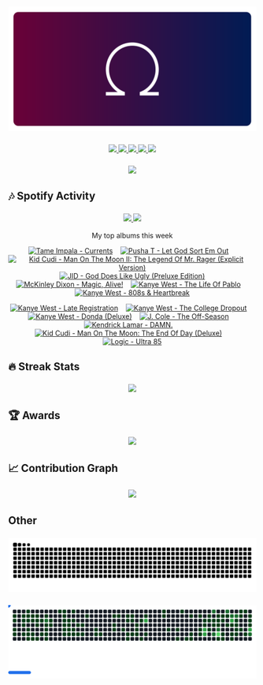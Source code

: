 <!-- Thanks to vaaski for the SVG frame and inspiration -->
<h3 align="center">
  <a href="https://github.com/vaaski/vaaski">
    <!-- ts school Chromebook so ass this SVG lags it wtf 😭😭😭 -->
    <img src="https://raw.githubusercontent.com/om3ga6400/om3ga6400/refs/heads/main/assets/om3ga/banner.svg">
  </a>
</h3>

<!-- Bunch of shields.io and shields.io style badges -->
<h3 align="center">
  <!-- Another view counter; this one is in the shields.io style, made by antonkomarev and breaks occasionally -->
  <a href="https://github.com/antonkomarev/github-profile-views-counter/">
    <img src="https://komarev.com/ghpvc/?username=om3ga6400">
  </a>
  <!-- shields.io badge that shows how many stars I have on all my repos combined; links to shields.io -->
  <a href="https://shields.io/">
    <img src="https://img.shields.io/github/stars/om3ga6400?style=fflat-square&color=yellow&logo=github">
  </a>
  <!-- shields.io badge that shows how many followers I have; links to my followers page -->
  <a href="https://github.com/om3ga6400?tab=followers">
    <img src="https://img.shields.io/github/followers/om3ga6400?style=fflat-square&logo=github">
  </a>
  <!-- shields.io badge that shows what license I have on this repo; links to the license as raw text -->
  <a href="https://raw.githubusercontent.com/om3ga6400/om3ga6400/refs/heads/main/LICENSE">
    <img src="https://img.shields.io/github/license/om3ga6400/om3ga6400">
  </a>
  <!-- Very cool shields.io style badge using discord-md-badge by gitlimes, shows when I’m active on Discord. LIMES ARE NOT PINK -->
  <a href="https://github.com/gitlimes/discord-md-badge/">
    <img src="https://dcbadge.limes.pink/api/shield/1232072032590758069?style=fflat-square">
  </a>
</h3>

<!-- Goofy view counter using journey-ad's Moe Counter. Might remove because it’s somewhat suggestive, but idk ¯\_(ツ)_/¯ -->
<h3 align="center">
  <a href="https://github.com/journey-ad/Moe-Counter">
    <img src="https://count.getloli.com/@om3ga6400?theme=original-new">
  </a>
</h3>

## 🎶 Spotify Activity

<h3 align="center">
  <a href="https://github.com/kittinan/spotify-github-profile/">
    <img src="https://spotify-github-profile.kittinanx.com/api/view?uid=317acg6cjueru456j7s6tsnejlle&cover_image=true&theme=novatorem&show_offline=true">
  </a>
  <a href="https://github.com/YungBricoCoop/statsfm-card">
    <img src="https://card.elwan.ch/?username=om3ga6400&type=artists&y_offset=0&height=120&width=450&spacing=10&g_start=0d1117&g_stop=0d1117">
  </a>
</h3>

<p align="center">My top albums this week</p>
 
<!--https://github.com/teraha-dev/statsfm-to-markdown-->
<!-- STATSFM START -->

<p align="center"><a href="#" target="_blank" rel="noopener noreferrer" title="#1 Tame Impala - Currents (8h 56m)"><img src="https://is1-ssl.mzstatic.com/image/thumb/Music124/v4/0f/d5/90/0fd590f1-18ff-be0c-7c4f-1556e7f34778/15UMGIM23316.rgb.jpg/768x768bb.jpg" alt="Tame Impala - Currents" width="100" height="100"></a>    <a href="https://open.spotify.com/album/17ScNnJ0lSWajodZaRpHdQ" target="_blank" rel="noopener noreferrer" title="#2 Pusha T - Let God Sort Em Out (8h 43m)"><img src="https://is1-ssl.mzstatic.com/image/thumb/Music211/v4/70/a6/9a/70a69aeb-3bcf-968b-de75-f3cb44a89e1b/1605.jpg/768x768bb.jpg" alt="Pusha T - Let God Sort Em Out" width="100" height="100"></a>    <a href="https://open.spotify.com/album/3lEo6zM4YUWjiY7P0h79S6" target="_blank" rel="noopener noreferrer" title="#3 Kid Cudi - Man On The Moon II: The Legend Of Mr. Rager (Explicit Version) (7h 53m)"><img src="https://is1-ssl.mzstatic.com/image/thumb/Music126/v4/8c/c0/fb/8cc0fb3a-61b7-61af-00c3-44a325a87f88/10UMGIM27683.rgb.jpg/768x768bb.jpg" alt="Kid Cudi - Man On The Moon II: The Legend Of Mr. Rager (Explicit Version)" width="100" height="100"></a>    <a href="https://open.spotify.com/album/4YZXGLfofL87b9qR731GwZ" target="_blank" rel="noopener noreferrer" title="#4 JID - God Does Like Ugly (Preluxe Edition) (6h 49m)"><img src="https://is1-ssl.mzstatic.com/image/thumb/Music221/v4/2b/19/12/2b1912cb-9e2d-0ef6-5699-6504d0dc11ae/25UM1IM06926.rgb.jpg/768x768bb.jpg" alt="JID - God Does Like Ugly (Preluxe Edition)" width="100" height="100"></a>    <a href="#" target="_blank" rel="noopener noreferrer" title="#5 McKinley Dixon - Magic, Alive! (5h 36m)"><img src="https://is1-ssl.mzstatic.com/image/thumb/Music221/v4/fc/3b/d0/fc3bd0c3-19a1-d0e7-0ea9-ec0fb7ca105f/4250506851316_cover.jpg/768x768bb.jpg" alt="McKinley Dixon - Magic, Alive!" width="100" height="100"></a>    <a href="#" target="_blank" rel="noopener noreferrer" title="#6 Kanye West - The Life Of Pablo (5h 26m)"><img src="https://is1-ssl.mzstatic.com/image/thumb/Music126/v4/ab/74/4a/ab744ae9-235f-0a2f-9f8a-74ddee3c339e/16UMGIM37046.rgb.jpg/768x768bb.jpg" alt="Kanye West - The Life Of Pablo" width="100" height="100"></a>    <a href="https://open.spotify.com/album/3WFTGIO6E3Xh4paEOBY9OU" target="_blank" rel="noopener noreferrer" title="#7 Kanye West - 808s &amp; Heartbreak (5h 24m)"><img src="https://is1-ssl.mzstatic.com/image/thumb/Music115/v4/fb/5c/f2/fb5cf235-2ae9-34c3-1ddb-ef896fb14175/16UMGIM58688.rgb.jpg/768x768bb.jpg" alt="Kanye West - 808s &amp; Heartbreak" width="100" height="100"></a></p>
<p align="center"><a href="https://open.spotify.com/album/4GRDFQ9HRoO0by8H0r2a3I" target="_blank" rel="noopener noreferrer" title="#8 Kanye West - Late Registration (5h 5m)"><img src="https://is1-ssl.mzstatic.com/image/thumb/Music115/v4/00/68/13/006813b3-9ca1-2e6f-98df-4ef78cd6cb49/06UMGIM20452.rgb.jpg/768x768bb.jpg" alt="Kanye West - Late Registration" width="100" height="100"></a>    <a href="https://open.spotify.com/album/3lQePoIm6iNQIiZkCYxCy0" target="_blank" rel="noopener noreferrer" title="#9 Kanye West - The College Dropout (4h 52m)"><img src="https://is1-ssl.mzstatic.com/image/thumb/Music118/v4/15/05/09/15050911-a2f1-9ebc-0d16-6e8faad1cf80/00602567924326.rgb.jpg/768x768bb.jpg" alt="Kanye West - The College Dropout" width="100" height="100"></a>    <a href="https://open.spotify.com/album/2Wiyo7LzdeBCsVZiRA6vVZ" target="_blank" rel="noopener noreferrer" title="#10 Kanye West - Donda (Deluxe) (4h 8m)"><img src="https://is1-ssl.mzstatic.com/image/thumb/Music116/v4/cf/a7/f9/cfa7f9be-2d62-89a4-19bf-26276ab39f16/21UMGIM64738.rgb.jpg/768x768bb.jpg" alt="Kanye West - Donda (Deluxe)" width="100" height="100"></a>    <a href="#" target="_blank" rel="noopener noreferrer" title="#11 J. Cole - The Off-Season (3h 28m)"><img src="https://is1-ssl.mzstatic.com/image/thumb/Music125/v4/66/a5/25/66a52540-c0d2-f336-cbfb-8413e6f23beb/21UMGIM41233.rgb.jpg/768x768bb.jpg" alt="J. Cole - The Off-Season" width="100" height="100"></a>    <a href="https://open.spotify.com/album/0IbJwD1PAhEH3mSG1phatz" target="_blank" rel="noopener noreferrer" title="#12 Kendrick Lamar - DAMN. (3h 22m)"><img src="https://is1-ssl.mzstatic.com/image/thumb/Music112/v4/86/c9/bb/86c9bb30-fe3d-442e-33c1-c106c4d23705/17UMGIM88776.rgb.jpg/768x768bb.jpg" alt="Kendrick Lamar - DAMN." width="100" height="100"></a>    <a href="https://open.spotify.com/album/2S8AWAM0nxyFy66YnUfIs3" target="_blank" rel="noopener noreferrer" title="#13 Kid Cudi - Man On The Moon: The End Of Day (Deluxe) (3h 18m)"><img src="https://is1-ssl.mzstatic.com/image/thumb/Music115/v4/dd/f5/50/ddf55058-b181-4099-bc12-4862b800cf96/09UMGIM33419.rgb.jpg/768x768bb.jpg" alt="Kid Cudi - Man On The Moon: The End Of Day (Deluxe)" width="100" height="100"></a>    <a href="https://open.spotify.com/album/6vVOpqIXPbM9vZWzesdTax" target="_blank" rel="noopener noreferrer" title="#14 Logic - Ultra 85 (3h 7m)"><img src="https://is1-ssl.mzstatic.com/image/thumb/Music211/v4/b3/15/26/b315265f-37c6-6dab-5f25-d4f25b9ad34b/4099964032628.jpg/768x768bb.jpg" alt="Logic - Ultra 85" width="100" height="100"></a></p>
<!-- STATSFM END -->

## 🔥 Streak Stats

<h3 align="center">
  <a href="https://github.com/om3ga6400/github-readme-streak-stats/">
    <img src="https://github-readme-streak-stats-om3ga6400.vercel.app/?user=om3ga6400&theme=github-dark-blue&hide_border=true&date_format=j/n/Y">
  </a>
</h3>

## 🏆 Awards

<h3 align="center">
  <a href="https://github.com/om3ga6400/github-profile-trophy/">
    <img src="https://github-profile-trophy-om3ga6400.vercel.app/?username=OM3GA6400&theme=darkhub&no-bg=true&no-frame=true&row=1&margin-w=0&column=8">
  </a>
</h3>

## 📈 Contribution Graph

<h3 align="center">
  <a href="https://github.com/ashutosh00710/github-readme-activity-graph/">
    <img src="https://github-readme-activity-graph.vercel.app/graph?username=OM3GA6400&theme=github-dark&hide_border=true&hide_title=true&area=true">
  </a>
</h3>

## Other

<!--thanks to isitreallyalive for the Catppuccin config-->
<h3 align="center">
  <a href="https://github.com/Platane/snk/">
    <img src="https://raw.githubusercontent.com/om3ga6400/om3ga6400/refs/heads/generated-svgs/images/snake.svg">
  </a>
</h3>

<h3 align="center">
  <a href="https://github.com/cyprieng/github-breakout/">
    <img src="https://raw.githubusercontent.com/om3ga6400/om3ga6400/refs/heads/generated-svgs/images/breakout.svg">
  </a>
</h3>
